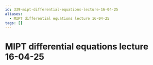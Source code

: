 ```yaml
---
id: 339-mipt-differential-equations-lecture-16-04-25
aliases:
  - MIPT differential equations lecture 16-04-25
tags: []
---
```


# MIPT differential equations lecture 16-04-25
